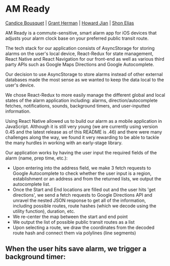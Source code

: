 # AM Ready

[Candice Bousquet](https://github.com/CandiceBousquet/) | [Grant Herman](https://github.com/grantlouisherman) | [Howard Jian](https://github.com/howardjian/) | [Shon Elias](https://github.com/Shon-Elias)

AM Ready is a commute-sensitive, smart alarm app for iOS devices that adjusts your alarm clock base on your preferred public transit route.


The tech stack for our application consists of AsyncStorage for storing alarms on the user's local device, React-Redux for state management, React Native and React Navigation for our front-end as well as various third party APIs such as Google Maps Directions and Google Autocomplete.

Our decision to use AsyncStorage to store alarms instead of other external databases made the most sense as we wanted to keep the data local to the user's device.

We chose React-Redux to more easily manage the different global and local states of the alarm application including: alarms, direction/autocomplete fetches, notifications, sounds, background timers, and user-inputted information.

Using React Native allowed us to build our alarm as a mobile application in JavaScript. Although it is still very young (we are currently using version 0.45 and the latest release as of this README is .46) and there were many challenges along the way, we found it very rewarding to be able to tackle the many hurdles in working with an early-stage library.


Our application works by having the user input the required fields of the alarm (name, prep time, etc.):

  - Upon entering into the address field, we make 3 fetch requests to Google Autocomplete to check whether the user input is a region, establishment or an address and from the returned lists, we output the autocomplete list.
  - Once the Start and End locations are filled out and the user hits 'get directions', we send a fetch requests to Google Directions API and unravel the nested JSON response to get all of the information, including possible routes, route hashes (which we decode using the utility function), duration, etc.
  - We re-center the map between the start and end point
  - We output the list of possible public transit routes as a list
  - Upon selecting a route, we draw the coordinates from the decoded route hash and connect them via polylines (line segments)

When the user hits save alarm, we trigger a background timer:
  - 
